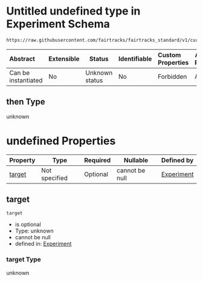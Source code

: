 # Untitled undefined type in Experiment Schema

```txt
https://raw.githubusercontent.com/fairtracks/fairtracks_standard/v1/current/json/schema/fairtracks_experiment.schema.json#/allOf/8/then
```




| Abstract            | Extensible | Status         | Identifiable | Custom Properties | Additional Properties | Access Restrictions | Defined In                                                                                                     |
| :------------------ | ---------- | -------------- | ------------ | :---------------- | --------------------- | ------------------- | -------------------------------------------------------------------------------------------------------------- |
| Can be instantiated | No         | Unknown status | No           | Forbidden         | Allowed               | none                | [fairtracks_experiment.schema.json\*](../json/schema/fairtracks_experiment.schema.json "open original schema") |

## then Type

unknown

# undefined Properties

| Property          | Type          | Required | Nullable       | Defined by                                                                                                                                                                                                                             |
| :---------------- | ------------- | -------- | -------------- | :------------------------------------------------------------------------------------------------------------------------------------------------------------------------------------------------------------------------------------- |
| [target](#target) | Not specified | Optional | cannot be null | [Experiment](fairtracks_experiment-allof-8-then-properties-target.md "https://raw.githubusercontent.com/fairtracks/fairtracks_standard/v1/current/json/schema/fairtracks_experiment.schema.json#/allOf/8/then/properties/target") |

## target




`target`

-   is optional
-   Type: unknown
-   cannot be null
-   defined in: [Experiment](fairtracks_experiment-allof-8-then-properties-target.md "https://raw.githubusercontent.com/fairtracks/fairtracks_standard/v1/current/json/schema/fairtracks_experiment.schema.json#/allOf/8/then/properties/target")

### target Type

unknown
